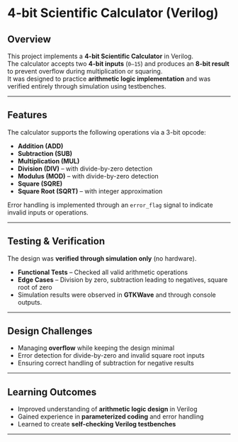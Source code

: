 # 4-bit Scientific Calculator (Verilog)

## Overview
This project implements a **4-bit Scientific Calculator** in Verilog.  
The calculator accepts two **4-bit inputs** (`0–15`) and produces an **8-bit result** to prevent overflow during multiplication or squaring.  
It was designed to practice **arithmetic logic implementation** and was verified entirely through simulation using testbenches.

---

## Features
The calculator supports the following operations via a 3-bit opcode:
- **Addition (ADD)**
- **Subtraction (SUB)**
- **Multiplication (MUL)**
- **Division (DIV)** – with divide-by-zero detection
- **Modulus (MOD)** – with divide-by-zero detection
- **Square (SQRE)**
- **Square Root (SQRT)** – with integer approximation

Error handling is implemented through an `error_flag` signal to indicate invalid inputs or operations.

---

## Testing & Verification
The design was **verified through simulation only** (no hardware).  
- **Functional Tests** – Checked all valid arithmetic operations  
- **Edge Cases** – Division by zero, subtraction leading to negatives, square root of zero  
- Simulation results were observed in **GTKWave** and through console outputs.  

---

## Design Challenges
- Managing **overflow** while keeping the design minimal  
- Error detection for divide-by-zero and invalid square root inputs  
- Ensuring correct handling of subtraction for negative results  

---

## Learning Outcomes
- Improved understanding of **arithmetic logic design** in Verilog  
- Gained experience in **parameterized coding** and error handling  
- Learned to create **self-checking Verilog testbenches**


---

